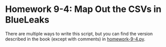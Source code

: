 # Homework 9-4: Map Out the CSVs in BlueLeaks

There are multiple ways to write this script, but you can find the version described in the book (except with comments) in [homework-9-4.py](./homework-9-4.py).
